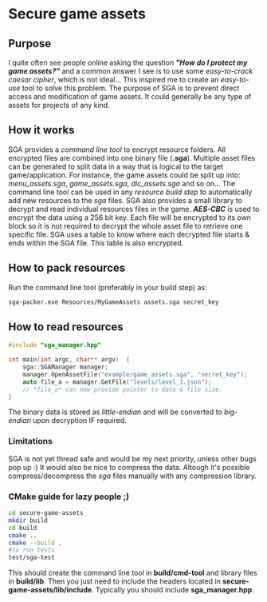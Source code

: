 # Secure game assets

## Purpose
I quite often see people online asking the question ***"How do I protect my game
assets?"*** and a common answer I see is to use some *easy-to-crack caesar
cipher*, which is not ideal... This inspired me to create an *easy-to-use* tool
to solve this problem. The purpose of SGA is to prevent direct access and
modification of game assets. It could generally be any type of assets for
projects of any kind.

## How it works
SGA provides a *command line tool* to encrypt resource folders. All encrypted
files are combined into one binary file (**.sga**). Multiple asset files can be
generated to split data in a way that is logical to the target game/application.
For instance, the game assets could be split up into: *menu_assets.sga*,
*game_assets.sga*, *dlc_assets.sga* and so on... The command line tool can be
used in any *resource build step* to automatically add new resources to the
*sga* files. SGA also provides a small library to decrypt and read individual
resources files in the game. ***AES-CBC*** is used to encrypt the data using a
256 bit key. Each file will be encrypted to its own block so it is not required
to decrypt the whole asset file to retrieve one specific file. SGA uses a table
to know where each decrypted file starts & ends within the SGA file. This table
is also encrypted. 


## How to pack resources
Run the command line tool (preferably in your build step) as:
```sh
sga-packer.exe Resources/MyGameAssets assets.sga secret_key
```


## How to read resources
```cpp
#include "sga_manager.hpp"

int main(int argc, char** argv)  {
	sga::SGAManager manager;
	manager.OpenAssetFile("example/game_assets.sga", "secret_key");
	auto file_a = manager.GetFile("levels/level_1.json");
	// *file_a* can now provide pointer to data & file size.
}
```
The binary data is stored as *little-endian* and will be converted to
*big-endian* upon decryption IF required.
### Limitations
SGA is not yet thread safe and would be my next priority, unless other bugs pop
up :)  It would also be nice to compress the data. Altough it's possible
compress/decompress the *sga* files manually with any compression library.

### CMake guide for lazy people ;)
```sh
cd secure-game-assets
mkdir build
cd build
cmake ..
cmake --build .
#to run tests
test/sga-test
```
This should create the command line tool in **build/cmd-tool** and library files
in **build/lib**. Then you just need to include the headers located in
**secure-game-assets/lib/include**. Typically you should include
**sga_manager.hpp**.